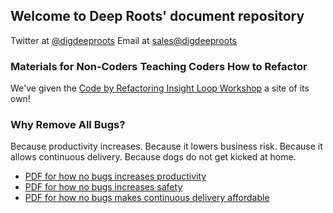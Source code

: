 ## Welcome to Deep Roots' document repository

Twitter at [@digdeeproots](https://twitter.com/digdeeproots)
Email at [sales@digdeeproots](mailto:sales@digdeeproots.com)

### Materials for Non-Coders Teaching Coders How to Refactor

We've given the [Code by Refactoring Insight Loop Workshop](https://insightloop.digdeeproots.com/) a site of its own!


### Why Remove All Bugs?

Because productivity increases. Because it lowers business risk. Because it allows continuous delivery. Because dogs do not get kicked at home.

  * [PDF for how no bugs increases productivity](/nobugs/no-bugs-for-productivity.pdf)
  * [PDF for how no bugs increases safety](/nobugs/no-bugs-give-safety.pdf)
  * [PDF for how no bugs makes continuous delivery affordable](/nobugs/no-bugs-give-continuous-delivery.pdf)
